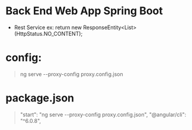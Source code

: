 # Back End Web App Spring Boot

- Rest Service
ex:  return new ResponseEntity<List<Employee>>(HttpStatus.NO_CONTENT);

# config:

> ng serve --proxy-config proxy.config.json
 
 
# package.json
 
> "start": "ng serve --proxy-config proxy.config.json",
> "@angular/cli": "^6.0.8",
 
 
